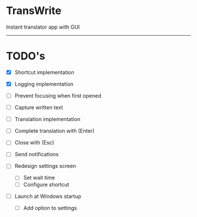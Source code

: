 # TransWrite
Instant translator app with GUI

---
# TODO's
- [x] Shortcut implementation
- [x] Logging implementation

- [ ] Prevent focusing when first opened

- [ ] Capture written text
- [ ] Translation implementation
- [ ] Complete translation with (Enter)
- [ ] Close with (Esc)

- [ ] Send notifications

- [ ] Redesign settings screen
    - [ ] Set wait time
    - [ ] Configure shortcut

- [ ] Launch at Windows startup
    - [ ] Add option to settings
